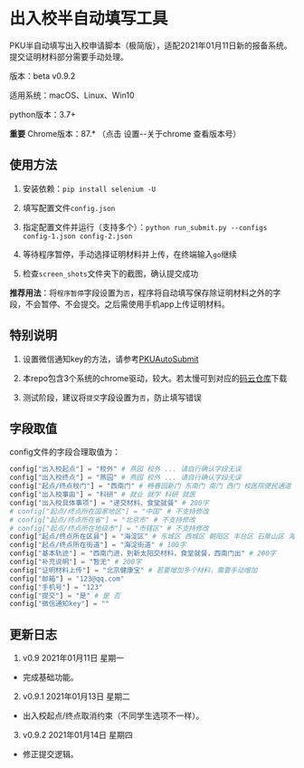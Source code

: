 # 出入校半自动填写工具

PKU半自动填写出入校申请脚本（极简版），适配2021年01月11日新的报备系统。提交证明材料部分需要手动处理。

版本：beta v0.9.2

适用系统：macOS、Linux、Win10

python版本：3.7+

**重要** Chrome版本：87.* （点击 设置--关于chrome 查看版本号）

## 使用方法

1. 安装依赖：`pip install selenium -U`

2. 填写配置文件`config.json`

3. 指定配置文件并运行（支持多个）：`python run_submit.py --configs config-1.json config-2.json`

4. 等待程序暂停，手动选择证明材料并上传，在终端输入`go`继续

5. 检查`screen_shots`文件夹下的截图，确认提交成功

**推荐用法**：将`程序暂停`字段设置为`否`，程序将自动填写保存除证明材料之外的字段，不会暂停、不会提交。之后需使用手机app上传证明材料。

## 特别说明

1. 设置微信通知key的方法，请参考[PKUAutoSubmit](https://github.com/Bruuuuuuce/PKUAutoSubmit)

2. 本repo包含3个系统的chrome驱动，较大。若太慢可到对应的[码云仓库](https://gitee.com/JimXiongGM/pku-semi-auto-submit-jan11)下载

3. 测试阶段，建议将`提交`字段设置为`否`，防止填写错误

## 字段取值

config文件的字段合理取值为：

```python
config["出入校起点"] = "校外" # 燕园 校外 ... 请自行确认字段无误
config["出入校终点"] = "燕园" # 燕园 校外 ... 请自行确认字段无误
config["起点/终点校门"] = "西南门" # 畅春园新门 东南门 南门 西门 校医院便民通道 小东门 东侧门 东门 西南门 燕园大厦门
config["出入校事由"] = "科研" # 就业 就学 科研 就医
config["出入校具体事项"] = "递交材料、食堂就餐" # 200字
# config["起点/终点所在国家地区"] = "中国" # 不支持修改
# config["起点/终点所在省"] = "北京市" # 不支持修改
# config["起点/终点所在地级市"] = "市辖区" # 不支持修改
config["起点/终点所在区县"] = "海淀区" # 东城区 西城区 朝阳区 丰台区 石景山区 海淀区 顺义区 通州区 大兴区 房山区 门头沟区 昌平区 平谷区 密云区 怀柔区 延庆区
config["起点/终点所在街道"] = "海淀街道" # 100字
config["基本轨迹"] = "西南门进，到新太阳交材料，食堂就餐，西南门出" # 200字
config["补充说明"] = "暂无" # 200字
config["证明材料上传"] = "北京健康宝" # 若要增加多个材料，需要手动增加
config["邮箱"] = "123@qq.com"
config["手机号"] = "123"
config["提交"] = "是" # 是 否
config["微信通知key"] = ""
```

## 更新日志

1. v0.9 2021年01月11日 星期一
- 完成基础功能。

2. v0.9.1 2021年01月13日 星期二
- 出入校起点/终点取消约束（不同学生选项不一样）。

3. v0.9.2 2021年01月14日 星期四
- 修正提交逻辑。